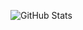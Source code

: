 ![GitHub Stats](https://github-readme-stats.vercel.app/api?username=luisbarker11&show_icons=true&theme=tokyonight)

